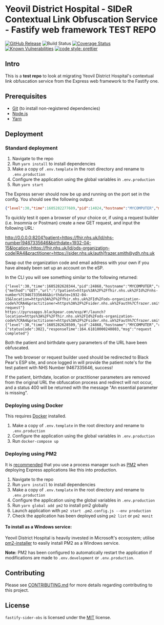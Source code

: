 # Yeovil District Hospital - SIDeR Contextual Link Obfuscation Service - Fastify web framework TEST REPO

[![GitHub Release](https://img.shields.io/github/release/Fdawgs/fastify-sider-obs.svg)](https://github.com/Fdawgs/fastify-sider-obs/releases/latest/) ![Build Status](https://github.com/Fdawgs/fastify-sider-obs/workflows/CI/badge.svg?branch=master) [![Coverage Status](https://coveralls.io/repos/github/Fdawgs/fastify-sider-obs/badge.svg?branch=master)](https://coveralls.io/github/Fdawgs/fastify-sider-obs?branch=master) [![Known Vulnerabilities](https://snyk.io/test/github/Fdawgs/fastify-sider-obs/badge.svg)](https://snyk.io/test/github/Fdawgs/fastify-sider-obs) [![code style: prettier](https://img.shields.io/badge/code_style-prettier-ff69b4.svg?style=flat-square)](https://github.com/prettier/prettier)

## Intro

This is a **test repo** to look at migrating Yeovil District Hospital's contextual link obfuscation service from the Express web framework to the Fastify one.

## Prerequisites

-   [Git](https://git-scm.com/) (to install non-registered dependencies)
-   [Node.js](https://nodejs.org/en/)
-   [Yarn](https://yarnpkg.com)

## Deployment

### Standard deployment

1. Navigate to the repo
2. Run `yarn install` to install dependencies
3. Make a copy of `.env.template` in the root directory and rename to `.env.production`
4. Configure the application using the global variables in `.env.production`
5. Run `yarn start`

The Express server should now be up and running on the port set in the config. You should see the following output:

```json
{"level":30,"time":1605282277689,"pid":14024,"hostname":"MYCOMPUTER","msg":"Server listening at http://127.0.0.1:8204"}
```

To quickly test it open a browser of your choice or, if using a request builder (i.e. Insomnia or Postman) create a new GET request, and input the following URL:

http://0.0.0.0:8204?patient=https://fhir.nhs.uk/Id/nhs-number|9467335646&birthdate=1932-04-15&location=https://fhir.nhs.uk/Id/ods-organization-code|RA4&practitioner=https://sider.nhs.uk/auth|frazer.smith@ydh.nhs.uk

Swap out the organization code and email address with your own if you have already been set up an account on the eSP.

In the CLI you will see something similar to the following returned:

```
{"level":30,"time":1605282628344,"pid":24868,"hostname":"MYCOMPUTER","reqId":1,"req":{"method":"GET","url":"/?patient=https%3A%2F%2Ffhir.nhs.uk%2FId%2Fnhs-number%7C9467335646&birthdate=1932-04-15&location=https%3A%2F%2Ffhir.nhs.uk%2FId%2Fods-organization-code%7CRA4&practitioner=https%3A%2F%2Fsider.nhs.uk%2Fauth%7Cfrazer.smith%40ydh.nhs.uk","hostname":"127.0.0.1:8204","remoteAddress":"127.0.0.1","remotePort":52306},"msg":"incoming request"}        
https://pyrusapps.blackpear.com/esp/#!/launch?location=https%3A%2F%2Ffhir.nhs.uk%2FId%2Fods-organization-code%7CRA4&practitioner=https%3A%2F%2Fsider.nhs.uk%2Fauth%7Cfrazer.smith%40ydh.nhs.uk&enc=k01%7Ccab5a062bddbae5fb8457afc7b0295689a28c1a734d41de9dd061dfb85457014386e203d7d50a8622a98813bed9cf167a9e0e59dcc5275a78b9b8278d752d8794d473b1346a7069732bb7bbe318e3b006cff27a965ce7f48f4e01e36080e4e0b
{"level":30,"time":1605282628509,"pid":24868,"hostname":"MYCOMPUTER","reqId":1,"res":{"statusCode":302},"responseTime":164.61810000240803,"msg":"request completed"}
```

Both the patient and birthdate query parameters of the URL have been obfuscated.

The web browser or request builder used should be redirected to Black Pear's ESP site, and once logged in will provide the patient note's for the test patient with NHS Number 9467335646, success!

If the patient, birthdate, location or practitioner parameters are removed from the original URL the obfuscation process and redirect will not occur, and a status 400 will be returned with the message "An essential parameter is missing".

### Deploying using Docker

This requires [Docker](https://www.docker.com/products) installed.

1. Make a copy of `.env.template` in the root directory and rename to `.env.production`
2. Configure the application using the global variables in `.env.production`
3. Run `docker-compose up`

### Deploying using PM2

It is [recommended](https://expressjs.com/en/advanced/pm.html) that you use a process manager such as [PM2](https://pm2.keymetrics.io/) when deploying Express applications like this into production.

1. Navigate to the repo
2. Run `yarn install` to install dependencies
3. Make a copy of `.env.template` in the root directory and rename to `.env.production`
4. Configure the application using the global variables in `.env.production`
5. Run `yarn global add pm2` to install pm2 globally
6. Launch application with `pm2 start .pm2.config.js --env production`
7. Check the application has been deployed using `pm2 list` or `pm2 monit`

#### To install as a Windows service:

Yeovil District Hospital is heavily invested in Microsoft's ecosystem; utilise [pm2-installer](https://github.com/jessety/pm2-installer) to easily install PM2 as a Windows service.

**Note:** PM2 has been configured to automatically restart the application if modifications are made to `.env.development` or `.env.production`.

## Contributing

Please see [CONTRIBUTING.md](https://github.com/Fdawgs/fastify-sider-obs/blob/master/CONTRIBUTING.md) for more details regarding contributing to this project.

## License

`fastify-sider-obs` is licensed under the [MIT](https://github.com/Fdawgs/fastify-sider-obs/blob/master/LICENSE) license.
